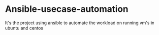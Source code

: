 # Ansible-usecase-automation
It's the project using ansible to automate the workload on running vm's in ubuntu and centos
